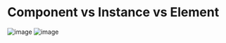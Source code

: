 # Component vs Instance vs Element 

![image](https://github.com/anjiladhikari/React-Journey/assets/21165474/ff485703-7732-4979-9ca8-d4b0bb85cdbe)
![image](https://github.com/anjiladhikari/React-Journey/assets/21165474/0769cc96-810a-4b76-8993-3e77c87378fc)
